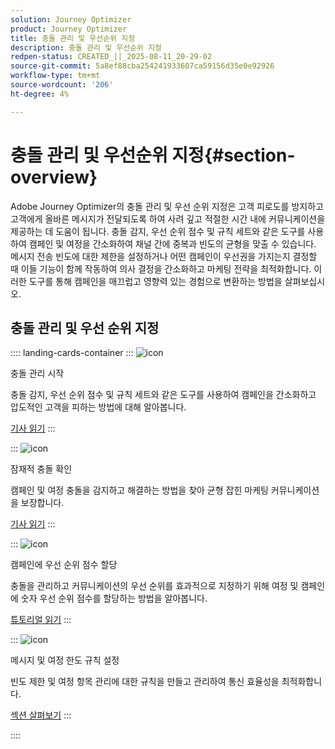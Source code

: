 ```yaml
---
solution: Journey Optimizer
product: Journey Optimizer
title: 충돌 관리 및 우선순위 지정
description: 충돌 관리 및 우선순위 지정
redpen-status: CREATED_||_2025-08-11_20-29-02
source-git-commit: 5a8ef88cba254241933607ca59156d35e0e92926
workflow-type: tm+mt
source-wordcount: '206'
ht-degree: 4%

---
```



# 충돌 관리 및 우선순위 지정{#section-overview}

Adobe Journey Optimizer의 충돌 관리 및 우선 순위 지정은 고객 피로도를 방지하고 고객에게 올바른 메시지가 전달되도록 하여 사려 깊고 적절한 시간 내에 커뮤니케이션을 제공하는 데 도움이 됩니다. 충돌 감지, 우선 순위 점수 및 규칙 세트와 같은 도구를 사용하여 캠페인 및 여정을 간소화하여 채널 간에 중복과 빈도의 균형을 맞출 수 있습니다. 메시지 전송 빈도에 대한 제한을 설정하거나 어떤 캠페인이 우선권을 가지는지 결정할 때 이들 기능이 함께 작동하여 의사 결정을 간소화하고 마케팅 전략을 최적화합니다. 이러한 도구를 통해 캠페인을 매끄럽고 영향력 있는 경험으로 변환하는 방법을 살펴보십시오.

## 충돌 관리 및 우선 순위 지정

:::: landing-cards-container
:::
![icon](https://cdn.experienceleague.adobe.com/icons/circle-play.svg?lang=ko)

충돌 관리 시작

충돌 감지, 우선 순위 점수 및 규칙 세트와 같은 도구를 사용하여 캠페인을 간소화하고 압도적인 고객을 피하는 방법에 대해 알아봅니다.

[기사 읽기](../using/conflict-prioritization/gs-conflict-prioritization.md)
:::

:::
![icon](https://cdn.experienceleague.adobe.com/icons/list-check.svg?lang=ko)

잠재적 충돌 확인

캠페인 및 여정 충돌을 감지하고 해결하는 방법을 찾아 균형 잡힌 마케팅 커뮤니케이션을 보장합니다.

[기사 읽기](../using/conflict-prioritization/conflicts.md)
:::

:::
![icon](https://cdn.experienceleague.adobe.com/icons/bullseye.svg?lang=ko)

캠페인에 우선 순위 점수 할당

충돌을 관리하고 커뮤니케이션의 우선 순위를 효과적으로 지정하기 위해 여정 및 캠페인에 숫자 우선 순위 점수를 할당하는 방법을 알아봅니다.

[튜토리얼 읽기](../using/conflict-prioritization/priority-scores.md)
:::

:::
![icon](https://cdn.experienceleague.adobe.com/icons/gear.svg?lang=ko)

메시지 및 여정 한도 규칙 설정

빈도 제한 및 여정 항목 관리에 대한 규칙을 만들고 관리하여 통신 효율성을 최적화합니다.

[섹션 살펴보기](capping-rules-landing-page.md)
:::

::::

